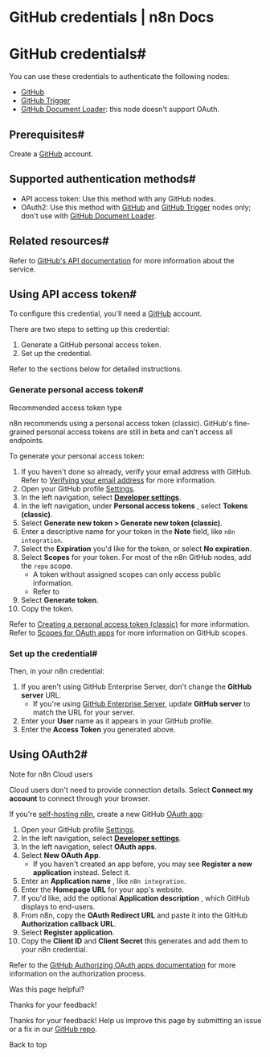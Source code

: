 # GitHub credentials | n8n Docs

[ ](https://github.com/n8n-io/n8n-docs/edit/main/docs/integrations/builtin/credentials/github.md "Edit this page")

# GitHub credentials#

You can use these credentials to authenticate the following nodes:

  * [GitHub](../../app-nodes/n8n-nodes-base.github/)
  * [GitHub Trigger](../../trigger-nodes/n8n-nodes-base.githubtrigger/)
  * [GitHub Document Loader](../../cluster-nodes/sub-nodes/n8n-nodes-langchain.documentgithubloader/): this node doesn't support OAuth.

## Prerequisites#

Create a [GitHub](https://github.com/) account.

## Supported authentication methods#

  * API access token: Use this method with any GitHub nodes.
  * OAuth2: Use this method with [GitHub](../../app-nodes/n8n-nodes-base.github/) and [GitHub Trigger](../../trigger-nodes/n8n-nodes-base.githubtrigger/) nodes only; don't use with [GitHub Document Loader](../../cluster-nodes/sub-nodes/n8n-nodes-langchain.documentgithubloader/).

## Related resources#

Refer to [GitHub's API documentation](https://docs.github.com/en/rest) for more information about the service.

## Using API access token#

To configure this credential, you'll need a [GitHub](https://github.com/) account.

There are two steps to setting up this credential:

  1. Generate a GitHub personal access token.
  2. Set up the credential.

Refer to the sections below for detailed instructions.

### Generate personal access token#

Recommended access token type

n8n recommends using a personal access token (classic). GitHub's fine-grained personal access tokens are still in beta and can't access all endpoints.

To generate your personal access token:

  1. If you haven't done so already, verify your email address with GitHub. Refer to [Verifying your email address](https://docs.github.com/en/account-and-profile/setting-up-and-managing-your-personal-account-on-github/managing-email-preferences/verifying-your-email-address) for more information.
  2. Open your GitHub profile [Settings](https://github.com/settings/profile).
  3. In the left navigation, select [**Developer settings**](https://github.com/settings/apps).
  4. In the left navigation, under **Personal access tokens** , select **Tokens (classic)**.
  5. Select **Generate new token > Generate new token (classic)**.
  6. Enter a descriptive name for your token in the **Note** field, like `n8n integration`.
  7. Select the **Expiration** you'd like for the token, or select **No expiration**.
  8. Select **Scopes** for your token. For most of the n8n GitHub nodes, add the `repo` scope.
     * A token without assigned scopes can only access public information.
     * Refer to 
  9. Select **Generate token**.
  10. Copy the token.

Refer to [Creating a personal access token (classic)](https://docs.github.com/en/authentication/keeping-your-account-and-data-secure/managing-your-personal-access-tokens#creating-a-personal-access-token-classic) for more information. Refer to [Scopes for OAuth apps](https://docs.github.com/en/apps/oauth-apps/building-oauth-apps/scopes-for-oauth-apps#available-scopes) for more information on GitHub scopes.

### Set up the credential#

Then, in your n8n credential:

  1. If you aren't using GitHub Enterprise Server, don't change the **GitHub server** URL.
     * If you're using [GitHub Enterprise Server](https://docs.github.com/en/enterprise-server@3.9/admin/overview/about-github-enterprise-server), update **GitHub server** to match the URL for your server.
  2. Enter your **User** name as it appears in your GitHub profile.
  3. Enter the **Access Token** you generated above.

## Using OAuth2#

Note for n8n Cloud users

Cloud users don't need to provide connection details. Select **Connect my account** to connect through your browser.

If you're [self-hosting n8n](../../../../hosting/), create a new GitHub [OAuth app](https://docs.github.com/en/apps/oauth-apps):

  1. Open your GitHub profile [Settings](https://github.com/settings/profile).
  2. In the left navigation, select [**Developer settings**](https://github.com/settings/apps).
  3. In the left navigation, select **OAuth apps**.
  4. Select **New OAuth App**.
     * If you haven't created an app before, you may see **Register a new application** instead. Select it.
  5. Enter an **Application name** , like `n8n integration`.
  6. Enter the **Homepage URL** for your app's website.
  7. If you'd like, add the optional **Application description** , which GitHub displays to end-users.
  8. From n8n, copy the **OAuth Redirect URL** and paste it into the GitHub **Authorization callback URL**.
  9. Select **Register application**.
  10. Copy the **Client ID** and **Client Secret** this generates and add them to your n8n credential.

Refer to the [GitHub Authorizing OAuth apps documentation](https://docs.github.com/en/apps/oauth-apps/using-oauth-apps/authorizing-oauth-apps) for more information on the authorization process.

Was this page helpful? 

Thanks for your feedback! 

Thanks for your feedback! Help us improve this page by submitting an issue or a fix in our [GitHub repo](https://github.com/n8n-io/n8n-docs). 

Back to top